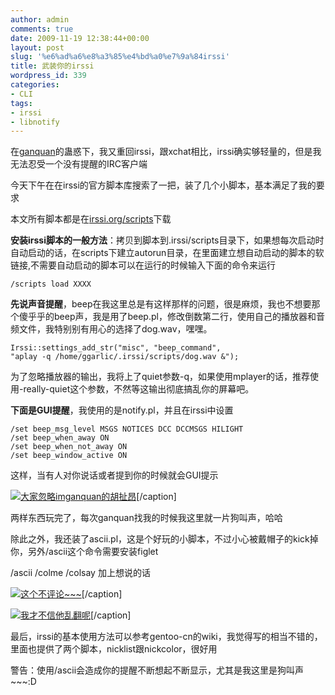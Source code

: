 ```yaml
---
author: admin
comments: true
date: 2009-11-19 12:38:44+00:00
layout: post
slug: '%e6%ad%a6%e8%a3%85%e4%bd%a0%e7%9a%84irssi'
title: 武装你的irssi
wordpress_id: 339
categories:
- CLI
tags:
- irssi
- libnotify
---
```


在[ganquan](http://imganquan.org)的蛊惑下，我又重回irssi，跟xchat相比，irssi确实够轻量的，但是我无法忍受一个没有提醒的IRC客户端

今天下午在在irssi的官方脚本库搜索了一把，装了几个小脚本，基本满足了我的要求

本文所有脚本都是在[irssi.org/scripts](http://irssi.org/scripts)下载

**安装irssi脚本的一般方法**：拷贝到脚本到.irssi/scripts目录下，如果想每次启动时自动启动的话，在scripts下建立autorun目录，在里面建立想自动启动的脚本的软链接,不需要自动启动的脚本可以在运行的时候输入下面的命令来运行

    
    /scripts load XXXX


**先说声音提醒**，beep在我这里总是有这样那样的问题，很是麻烦，我也不想要那个傻乎乎的beep声，我是用了beep.pl，修改倒数第二行，使用自己的播放器和音频文件，我特别别有用心的选择了dog.wav，嘿嘿。

    
    Irssi::settings_add_str("misc", "beep_command",
    "aplay -q /home/ggarlic/.irssi/scripts/dog.wav &");


为了忽略播放器的输出，我将上了quiet参数-q，如果使用mplayer的话，推荐使用-really-quiet这个参数，不然等这输出彻底搞乱你的屏幕吧。

**下面是GUI提醒**，我使用的是notify.pl，并且在irssi中设置

    
    /set beep_msg_level MSGS NOTICES DCC DCCMSGS HILIGHT
    /set beep_when_away ON
    /set beep_when_not_away ON
    /set beep_window_active ON


这样，当有人对你说话或者提到你的时候就会GUI提示

[![大家忽略imganquan的胡扯昂](http://ggarlic.org/blog/wp-content/uploads/2009/11/2009-11-19-1258619473_316x206_scrot-300x195.png)](http://ggarlic.org/blog/wp-content/uploads/2009/11/2009-11-19-1258619473_316x206_scrot1.png)[/caption]

两样东西玩完了，每次ganquan找我的时候我这里就一片狗叫声，哈哈

除此之外，我还装了ascii.pl，这是个好玩的小脚本，不过小心被戴帽子的kick掉你，另外/ascii这个命令需要安装figlet

/ascii /colme /colsay 加上想说的话




[![这个不评论~~~](http://ggarlic.org/blog/wp-content/uploads/2009/11/2009-11-19-1258633510_491x392_scrot1.png)](http://ggarlic.org/blog/wp-content/uploads/2009/11/2009-11-19-1258633510_491x392_scrot1.png)[/caption]





[![我才不信他乱翻呢](http://ggarlic.org/blog/wp-content/uploads/2009/11/2009-11-19-1258633881_355x65_scrot1.png)](http://ggarlic.org/blog/wp-content/uploads/2009/11/2009-11-19-1258633881_355x65_scrot1.png)[/caption]

最后，irssi的基本使用方法可以参考gentoo-cn的wiki，我觉得写的相当不错的，里面也提供了两个脚本，nicklist跟nickcolor，很好用

警告：使用/ascii会造成你的提醒不断想起不断显示，尤其是我这里是狗叫声~~~:D
